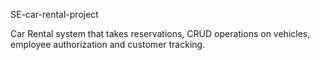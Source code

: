 SE-car-rental-project

Car Rental system that takes reservations, CRUD operations on vehicles, employee authorization and customer tracking.
